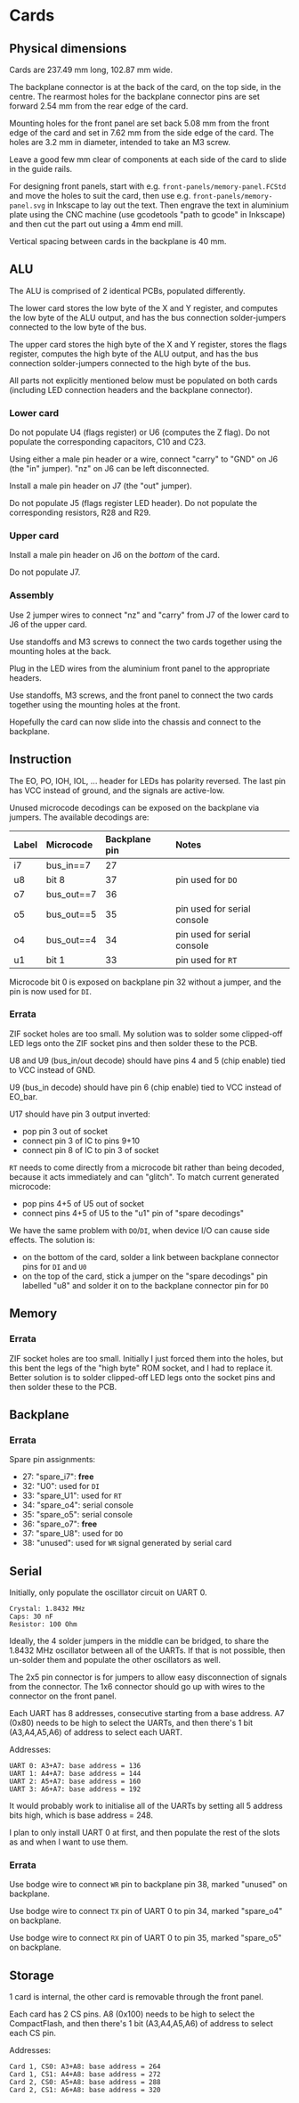 # Cards

## Physical dimensions

Cards are 237.49 mm long, 102.87 mm wide.

The backplane connector is at the back of the card, on the top side, in the centre. The rearmost holes
for the backplane connector pins are set forward 2.54 mm from the rear edge of the card.

Mounting holes for the front panel are set back 5.08 mm from the front edge of the card and set in 7.62 mm
from the side edge of the card. The holes are 3.2 mm in diameter, intended to take an M3 screw.

Leave a good few mm clear of components at each side of the card to slide in the guide rails.

For designing front panels, start with e.g. `front-panels/memory-panel.FCStd` and move the holes to suit
the card, then use e.g. `front-panels/memory-panel.svg` in Inkscape to lay out the text. Then engrave the
text in aluminium plate using the CNC machine (use gcodetools "path to gcode" in Inkscape) and then cut
the part out using a 4mm end mill.

Vertical spacing between cards in the backplane is 40 mm.

## ALU

The ALU is comprised of 2 identical PCBs, populated differently.

The lower card stores the low byte of the X and Y register,
and computes the low byte of the ALU output, and has the bus connection solder-jumpers connected to the low byte of the bus.

The upper card stores the high byte of the X and Y register, stores the flags register, computes the high byte of the ALU output,
and has the bus connection solder-jumpers connected to the high byte of the bus.

All parts not explicitly mentioned below must be populated on both cards (including LED connection headers and the backplane connector).

### Lower card

Do not populate U4 (flags register) or U6 (computes the Z flag). Do not populate the corresponding capacitors, C10 and C23.

Using either a male pin header or a wire, connect "carry" to "GND" on J6 (the "in" jumper). "nz"
on J6 can be left disconnected.

Install a male pin header on J7 (the "out" jumper).

Do not populate J5 (flags register LED header). Do not populate the corresponding resistors, R28 and R29.

### Upper card

Install a male pin header on J6 on the *bottom* of the card.

Do not populate J7.

### Assembly

Use 2 jumper wires to connect "nz" and "carry" from J7 of the lower card to J6 of the upper card.

Use standoffs and M3 screws to connect the two cards together using the mounting holes at the back.

Plug in the LED wires from the aluminium front panel to the appropriate headers.

Use standoffs, M3 screws, and the front panel to connect the two cards together using the
mounting holes at the front.

Hopefully the card can now slide into the chassis and connect to the backplane.

## Instruction

The EO, PO, IOH, IOL, ... header for LEDs has polarity reversed. The last pin has VCC instead of
ground, and the signals are active-low.

Unused microcode decodings can be exposed on the backplane via jumpers. The available decodings are:

| Label | Microcode | Backplane pin | Notes |
| :---- | :-------- | :------------ | :---- |
| i7    | bus_in==7 | 27            | |
| u8    | bit 8     | 37            | pin used for `DO` |
| o7    | bus_out==7 | 36           | |
| o5    | bus_out==5 | 35           | pin used for serial console |
| o4    | bus_out==4 | 34           | pin used for serial console |
| u1    | bit 1      | 33           | pin used for `RT` |

Microcode bit 0 is exposed on backplane pin 32 without a jumper, and the pin is now used for `DI`.

### Errata

ZIF socket holes are too small. My solution was to solder some clipped-off LED legs onto the ZIF socket
pins and then solder these to the PCB.

U8 and U9 (bus_in/out decode) should have pins 4 and 5 (chip enable) tied to VCC instead of GND.

U9 (bus_in decode) should have pin 6 (chip enable) tied to VCC instead of EO_bar.

U17 should have pin 3 output inverted:

 * pop pin 3 out of socket
 * connect pin 3 of IC to pins 9+10
 * connect pin 8 of IC to pin 3 of socket

`RT` needs to come directly from a microcode bit rather than being decoded, because it acts immediately and can "glitch".
To match current generated microcode:

 * pop pins 4+5 of U5 out of socket
 * connect pins 4+5 of U5 to the "u1" pin of "spare decodings"

We have the same problem with `DO`/`DI`, when device I/O can cause side effects. The solution is:

 * on the bottom of the card, solder a link between backplane connector pins for `DI` and `U0`
 * on the top of the card, stick a jumper on the "spare decodings" pin labelled "u8" and solder it on to the backplane
   connector pin for `DO`

## Memory

### Errata

ZIF socket holes are too small. Initially I just forced them into the holes, but this bent the legs of the
"high byte" ROM socket, and I had to replace it. Better solution is to solder clipped-off LED legs onto the
socket pins and then solder these to the PCB.

## Backplane

### Errata

Spare pin assignments:

 * 27: "spare_i7": **free**
 * 32: "U0": used for `DI`
 * 33: "spare_U1": used for `RT`
 * 34: "spare_o4": serial console
 * 35: "spare_o5": serial console
 * 36: "spare_o7": **free**
 * 37: "spare_U8": used for `DO`
 * 38: "unused": used for `WR` signal generated by serial card

## Serial

Initially, only populate the oscillator circuit on UART 0.

    Crystal: 1.8432 MHz
    Caps: 30 nF
    Resistor: 100 Ohm

Ideally, the 4 solder jumpers in the middle can be bridged, to share the 1.8432 MHz oscillator between
all of the UARTs. If that is not possible, then un-solder them and populate the other oscillators as well.

The 2x5 pin connector is for jumpers to allow easy disconnection of signals from the connector. The 1x6 connector
should go up with wires to the connector on the front panel.

Each UART has 8 addresses, consecutive starting from a base address. A7 (0x80) needs to be high to select the
UARTs, and then there's 1 bit (A3,A4,A5,A6) of address to select each UART.

Addresses:

    UART 0: A3+A7: base address = 136
    UART 1: A4+A7: base address = 144
    UART 2: A5+A7: base address = 160
    UART 3: A6+A7: base address = 192

It would probably work to initialise all of the UARTs by setting all 5 address bits high, which is base address = 248.

I plan to only install UART 0 at first, and then populate the rest of the slots as and when I want to use them.

### Errata

Use bodge wire to connect `WR` pin to backplane pin 38, marked "unused" on backplane.

Use bodge wire to connect `TX` pin of UART 0 to pin 34, marked "spare_o4" on backplane.

Use bodge wire to connect `RX` pin of UART 0 to pin 35, marked "spare_o5" on backplane.

## Storage

1 card is internal, the other card is removable through the front panel.

Each card has 2 CS pins. A8 (0x100) needs to be high to select the CompactFlash, and then there's 1 bit
(A3,A4,A5,A6) of address to select each CS pin.

Addresses:

    Card 1, CS0: A3+A8: base address = 264
    Card 1, CS1: A4+A8: base address = 272
    Card 2, CS0: A5+A8: base address = 288
    Card 2, CS1: A6+A8: base address = 320
